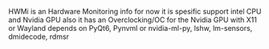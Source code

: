 HWMi is an Hardware Monitoring info
for now it is spesific support intel CPU and Nvidia GPU
also it has an Overclocking/OC for the Nvidia GPU with X11 or Wayland
depends on PyQt6, Pynvml or nvidia-ml-py, lshw, lm-sensors, dmidecode, rdmsr
